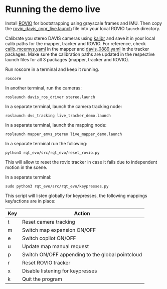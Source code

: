# Running the demo live
Install [ROVIO](https://github.com/ethz-asl/rovio) for bootstrapping using grayscale frames and IMU.
Then copy the [rovio_davis_cvpr_live.launch]() file into your local ROVIO `launch` directory. 

Calibrate you stereo DAVIS cameras using [kalibr](https://github.com/ethz-asl/kalibr) and save it in your local calib paths for the mapper, tracker and ROVIO. 
For reference, check [calib_mcemvs.yaml](/mapper_emvs_stereo/calib/calib_mcemvs.yaml) in the mapper and [davis_0889.yaml](dvs_tracking/parameters/calib/davis_0889.yaml) in the tracker packages.
Make sure the calibration paths are updated in the respective launch files for all 3 packages (mapper, tracker and ROVIO).

Run roscore in a terminal and keep it running.

    roscore

In another terminal, run the cameras:

    roslaunch davis_ros_driver stereo.launch

In a separate terminal, launch the camera tracking node:

    roslaunch dvs_tracking live_tracker_demo.launch

In a separate terminal, launch the mapping node:

    roslaunch mapper_emvs_stereo live_mapper_demo.launch

In a separate terminal run the following: 

    python3 rqt_evo/src/rqt_evo/reset_rovio.py

This will allow to reset the rovio tracker in case it fails due to independent motion in the scene.

In a separate terminal: 

    sudo python3 rqt_evo/src/rqt_evo/keypresses.py

This script will listen globally for keypresses, the following mappings key/actions are in place:

| Key | Action                                           |
|-----|--------------------------------------------------|
| t   | Reset camera tracking                            |
| m   | Switch map expansion ON/OFF                      |
| e   | Switch copilot ON/OFF                            |
| u   | Update map manual request                        |
| p   | Switch ON/OFF appending to the global pointcloud |
| r   | Reset ROVIO tracker                              |
| x   | Disable listening for keypresses                 |
| k   | Quit the program                                 |


